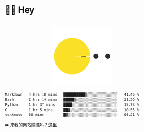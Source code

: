 
# 👋🏻 Hey
<div align="center">
	<br>
	<img src="https://raw.githubusercontent.com/Aniket965/Aniket965/master/pacman.svg?sanitize=true" width="200" height="200">
	<br>
</div>

<!--START_SECTION:waka-->

```txt
Markdown   4 hrs 18 mins   ██████████▒░░░░░░░░░░░░░░   41.46 %
Bash       2 hrs 14 mins   █████▒░░░░░░░░░░░░░░░░░░░   21.56 %
Python     1 hr 37 mins    ████░░░░░░░░░░░░░░░░░░░░░   15.73 %
C          1 hr 5 mins     ██▓░░░░░░░░░░░░░░░░░░░░░░   10.55 %
textmate   38 mins         █▓░░░░░░░░░░░░░░░░░░░░░░░   06.21 %
```

<!--END_SECTION:waka-->

 ➡️  来我的网站瞧瞧吗？[这里](https://www.shaolongfei.com)
